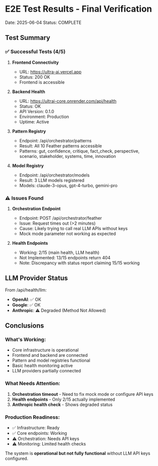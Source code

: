 # E2E Test Results - Final Verification
Date: 2025-06-04
Status: COMPLETE

## Test Summary

### ✅ Successful Tests (4/5)

1. **Frontend Connectivity**
   - URL: https://ultra-ai.vercel.app
   - Status: 200 OK
   - Frontend is accessible

2. **Backend Health**
   - URL: https://ultrai-core.onrender.com/api/health
   - Status: OK
   - API Version: 0.1.0
   - Environment: Production
   - Uptime: Active

3. **Pattern Registry**
   - Endpoint: /api/orchestrator/patterns
   - Result: All 10 Feather patterns accessible
   - Patterns: gut, confidence, critique, fact_check, perspective, scenario, stakeholder, systems, time, innovation

4. **Model Registry**
   - Endpoint: /api/orchestrator/models
   - Result: 3 LLM models registered
   - Models: claude-3-opus, gpt-4-turbo, gemini-pro

### ⚠️ Issues Found

1. **Orchestration Endpoint**
   - Endpoint: POST /api/orchestrator/feather
   - Issue: Request times out (>2 minutes)
   - Cause: Likely trying to call real LLM APIs without keys
   - Mock mode parameter not working as expected

2. **Health Endpoints**
   - Working: 2/15 (main health, LLM health)
   - Not Implemented: 13/15 endpoints return 404
   - Note: Discrepancy with status report claiming 15/15 working

## LLM Provider Status

From /api/health/llm:
- **OpenAI**: ✅ OK
- **Google**: ✅ OK  
- **Anthropic**: ⚠️ Degraded (Method Not Allowed)

## Conclusions

### What's Working:
- Core infrastructure is operational
- Frontend and backend are connected
- Pattern and model registries functional
- Basic health monitoring active
- LLM providers partially connected

### What Needs Attention:
1. **Orchestration timeout** - Need to fix mock mode or configure API keys
2. **Health endpoints** - Only 2/15 actually implemented
3. **Anthropic health check** - Shows degraded status

### Production Readiness:
- ✅ Infrastructure: Ready
- ✅ Core endpoints: Working
- ⚠️ Orchestration: Needs API keys
- ⚠️ Monitoring: Limited health checks

The system is **operational but not fully functional** without LLM API keys configured.